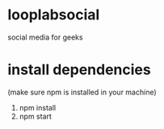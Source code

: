 # looplabsocial
social media for geeks

# install dependencies

(make sure npm is installed in your machine)

1. npm install
2. npm start